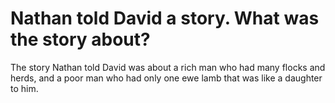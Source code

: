 # Nathan told David a story. What was the story about?

The story Nathan told David was about a rich man who had many flocks and herds, and a poor man who had only one ewe lamb that was like a daughter to him.
